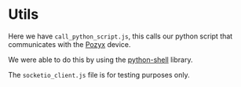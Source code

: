 # Utils
Here we have `call_python_script.js`, this calls our python script that communicates with the <a href="https://pozyx.io/" target="_blank">Pozyx</a> device.

We were able to do this by using the <a href="https://www.npmjs.com/package/python-shell" target="_blank">python-shell</a> library.

The `socketio_client.js` file is for testing purposes only.
